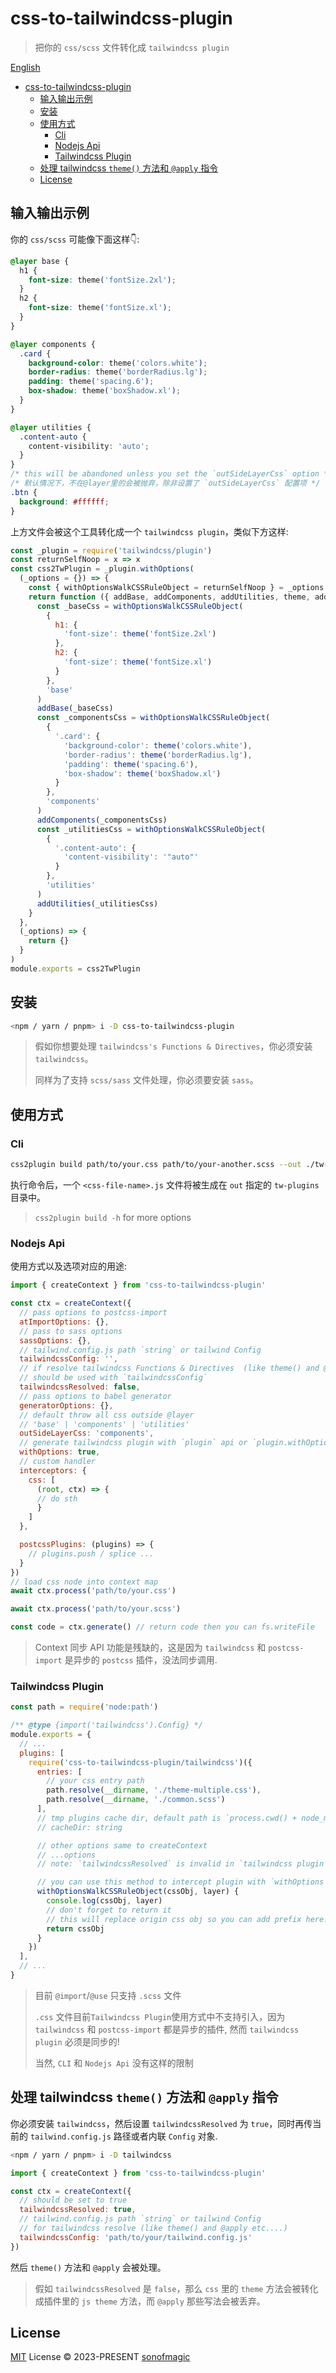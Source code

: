 # css-to-tailwindcss-plugin

> 把你的 `css/scss` 文件转化成 `tailwindcss plugin`

[English](./README.md)

- [css-to-tailwindcss-plugin](#css-to-tailwindcss-plugin)
  - [输入输出示例](#输入输出示例)
  - [安装](#安装)
  - [使用方式](#使用方式)
    - [Cli](#cli)
    - [Nodejs Api](#nodejs-api)
    - [Tailwindcss Plugin](#tailwindcss-plugin)
  - [处理 tailwindcss `theme()` 方法和 `@apply` 指令](#处理-tailwindcss-theme-方法和-apply-指令)
  - [License](#license)

## 输入输出示例

你的 `css/scss` 可能像下面这样👇:

```css
@layer base {
  h1 {
    font-size: theme('fontSize.2xl');
  }
  h2 {
    font-size: theme('fontSize.xl');
  }
}

@layer components {
  .card {
    background-color: theme('colors.white');
    border-radius: theme('borderRadius.lg');
    padding: theme('spacing.6');
    box-shadow: theme('boxShadow.xl');
  }
}

@layer utilities {
  .content-auto {
    content-visibility: 'auto';
  }
}
/* this will be abandoned unless you set the `outSideLayerCss` option */
/* 默认情况下，不在@layer里的会被抛弃，除非设置了 `outSideLayerCss` 配置项 */
.btn {
  background: #ffffff;
}
```

上方文件会被这个工具转化成一个 `tailwindcss plugin`，类似下方这样:

```js
const _plugin = require('tailwindcss/plugin')
const returnSelfNoop = x => x
const css2TwPlugin = _plugin.withOptions(
  (_options = {}) => {
    const { withOptionsWalkCSSRuleObject = returnSelfNoop } = _options
    return function ({ addBase, addComponents, addUtilities, theme, addVariant, config, corePlugins, e, matchComponents, matchUtilities, matchVariant }) {
      const _baseCss = withOptionsWalkCSSRuleObject(
        {
          h1: {
            'font-size': theme('fontSize.2xl')
          },
          h2: {
            'font-size': theme('fontSize.xl')
          }
        },
        'base'
      )
      addBase(_baseCss)
      const _componentsCss = withOptionsWalkCSSRuleObject(
        {
          '.card': {
            'background-color': theme('colors.white'),
            'border-radius': theme('borderRadius.lg'),
            'padding': theme('spacing.6'),
            'box-shadow': theme('boxShadow.xl')
          }
        },
        'components'
      )
      addComponents(_componentsCss)
      const _utilitiesCss = withOptionsWalkCSSRuleObject(
        {
          '.content-auto': {
            'content-visibility': '"auto"'
          }
        },
        'utilities'
      )
      addUtilities(_utilitiesCss)
    }
  },
  (_options) => {
    return {}
  }
)
module.exports = css2TwPlugin
```

## 安装

```bash
<npm / yarn / pnpm> i -D css-to-tailwindcss-plugin
```

> 假如你想要处理 `tailwindcss's Functions & Directives`，你必须安装 `tailwindcss`。
>
> 同样为了支持 `scss/sass` 文件处理，你必须要安装 `sass`。

## 使用方式

### Cli

```bash
css2plugin build path/to/your.css path/to/your-another.scss --out ./tw-plugins
```

执行命令后，一个 `<css-file-name>.js` 文件将被生成在 `out` 指定的 `tw-plugins` 目录中。

> `css2plugin build -h` for more options

### Nodejs Api

使用方式以及选项对应的用途:

```js
import { createContext } from 'css-to-tailwindcss-plugin'

const ctx = createContext({
  // pass options to postcss-import
  atImportOptions: {},
  // pass to sass options
  sassOptions: {},
  // tailwind.config.js path `string` or tailwind Config
  tailwindcssConfig: '',
  // if resolve tailwindcss Functions & Directives  (like theme() and @apply etc....)
  // should be used with `tailwindcssConfig`
  tailwindcssResolved: false,
  // pass options to babel generator
  generatorOptions: {},
  // default throw all css outside @layer
  // 'base' | 'components' | 'utilities'
  outSideLayerCss: 'components',
  // generate tailwindcss plugin with `plugin` api or `plugin.withOptions` api
  withOptions: true,
  // custom handler
  interceptors: {
    css: [
      (root, ctx) => {
      // do sth
      }
    ]
  },

  postcssPlugins: (plugins) => {
    // plugins.push / splice ...
  }
})
// load css node into context map
await ctx.process('path/to/your.css')

await ctx.process('path/to/your.scss')

const code = ctx.generate() // return code then you can fs.writeFile
```

> Context 同步 API 功能是残缺的，这是因为 `tailwindcss` 和 `postcss-import` 是异步的 `postcss` 插件，没法同步调用.

### Tailwindcss Plugin

```js
const path = require('node:path')

/** @type {import('tailwindcss').Config} */
module.exports = {
  // ...
  plugins: [
    require('css-to-tailwindcss-plugin/tailwindcss')({
      entries: [
        // your css entry path
        path.resolve(__dirname, './theme-multiple.css'),
        path.resolve(__dirname, './common.scss')
      ],
      // tmp plugins cache dir, default path is `process.cwd() + node_modules/.css-to-tailwindcss-plugin`
      // cacheDir: string

      // other options same to createContext
      // ...options
      // note: `tailwindcssResolved` is invalid in `tailwindcss plugin`, because `tailwindcss` is an async postcss plugin, while `tailwindcss plugin` **MUST** be sync!

      // you can use this method to intercept plugin with `withOptions`
      withOptionsWalkCSSRuleObject(cssObj, layer) {
        console.log(cssObj, layer)
        // don't forget to return it
        // this will replace origin css obj so you can add prefix here!
        return cssObj
      }
    })
  ],
  // ...
}
```

> 目前 `@import`/`@use` 只支持 `.scss` 文件
>
> `.css` 文件目前`Tailwindcss Plugin`使用方式中不支持引入，因为 `tailwindcss` 和 `postcss-import` 都是异步的插件, 然而 `tailwindcss plugin` 必须是同步的!
>
> 当然, `CLI` 和 `Nodejs Api` 没有这样的限制

## 处理 tailwindcss `theme()` 方法和 `@apply` 指令

你必须安装 `tailwindcss`，然后设置 `tailwindcssResolved` 为 `true`，同时再传当前的 `tailwind.config.js` 路径或者内联 `Config` 对象.

```bash
<npm / yarn / pnpm> i -D tailwindcss
```

```js
import { createContext } from 'css-to-tailwindcss-plugin'

const ctx = createContext({
  // should be set to true
  tailwindcssResolved: true,
  // tailwind.config.js path `string` or tailwind Config
  // for tailwindcss resolve (like theme() and @apply etc....)
  tailwindcssConfig: 'path/to/your/tailwind.config.js'
})
```

然后 `theme()` 方法和 `@apply` 会被处理。

> 假如 `tailwindcssResolved` 是 `false`，那么 `css` 里的 `theme` 方法会被转化成插件里的 `js theme` 方法，而 `@apply` 那些写法会被丢弃。

## License

[MIT](./LICENSE) License &copy; 2023-PRESENT [sonofmagic](https://github.com/sonofmagic)
